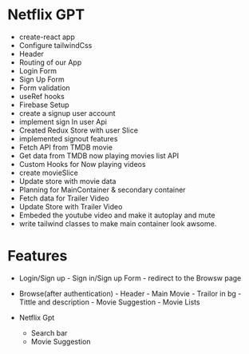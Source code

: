
# Netflix GPT
- create-react app
- Configure tailwindCss
- Header
- Routing of our App
- Login Form
- Sign Up Form
- Form validation
- useRef hooks
- Firebase Setup
- create a signup user account
- implement sign In user Api
- Created Redux Store with user Slice
- implemented signout features
- Fetch API from TMDB movie
- Get data from TMDB now playing movies list API
- Custom Hooks for Now playing videos
- create movieSlice
- Update store with movie data
- Planning for MainContainer & secondary container
- Fetch data for Trailer Video
- Update Store with Trailer Video
- Embeded the youtube video and make it autoplay and mute
- write tailwind classes to make main container look awsome.

# Features
- Login/Sign up 
      - Sign in/Sign up Form
      - redirect to the Browsw page
- Browse(after authentication)
      - Header
      - Main Movie
           - Trailor in bg
           - Tittle and description
           - Movie Suggestion
                - Movie Lists

- Netflix Gpt
     - Search bar
     - Movie Suggestion
